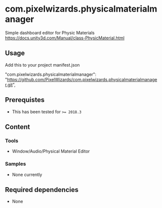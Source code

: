 com.pixelwizards.physicalmaterialmanager
=========================

Simple dashboard editor for Physic Materials 
https://docs.unity3d.com/Manual/class-PhysicMaterial.html

Usage
--------------

Add this to your project manifest.json

"com.pixelwizards.physicalmaterialmanager": "https://github.com/PixelWizards/com.pixelwizards.physicalmaterialmanager.git",

Prerequistes
---------------
* This has been tested for `>= 2018.3`

Content
----------------

### Tools

* Window/Audio/Physical Material Editor

### Samples

* None currently

Required dependencies
---------------
* None 
